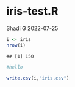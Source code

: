 iris-test.R
================
Shadi G
2022-07-25

``` r
i <- iris
nrow(i)
```

    ## [1] 150

``` r
#hello

write.csv(i,"iris.csv")
```
